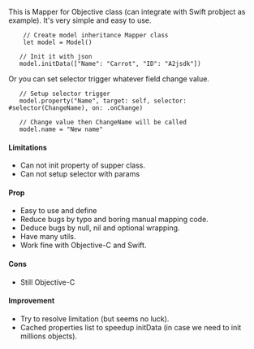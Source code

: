 This is Mapper for Objective class (can integrate with Swift probject as example). It's very simple and easy to use.

```
    // Create model inheritance Mapper class
    let model = Model()
   
   // Init it with json
   model.initData(["Name": "Carrot", "ID": "A2jsdk"]) 
```

Or you can set selector trigger whatever field change value.

```
   // Setup selector trigger
   model.property("Name", target: self, selector: #selector(ChangeName), on: .onChange)

   // Change value then ChangeName will be called
   model.name = "New name"
```

#### Limitations

- Can not init property of supper class.
- Can not setup selector with params

#### Prop

- Easy to use and define
- Reduce bugs by typo and boring manual mapping code.
- Deduce bugs by null, nil and optional wrapping.
- Have many utils.
- Work fine with Objective-C and Swift.

#### Cons

- Still Objective-C

#### Improvement

- Try to resolve limitation (but seems no luck).
- Cached properties list to speedup initData (in case we need to init millions objects).
